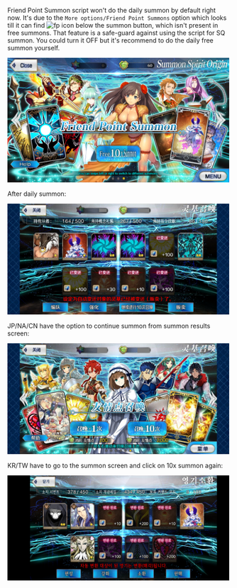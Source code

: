 Friend Point Summon script won't do the daily summon by default right now.
It's due to the `More options/Friend Point Summons` option which looks till it can find ![fp](https://user-images.githubusercontent.com/32169552/92318645-d7115800-f041-11ea-9568-070fe2fa9c33.png) icon below the summon button, which isn't present in free summons.
That feature is a safe-guard against using the script for SQ summon. You could turn it OFF but it's recommend to do the daily free summon yourself.

<img src="img/free-summon.png" width="500">

After daily summon:

<img src="img/fp-new.jpg" width="500">

JP/NA/CN have the option to continue summon from summon results screen:

<img src="img/fp.jpg" width="500">

KR/TW have to go to the summon screen and click on 10x summon again:

<img src="img/fp-kr.png" width="500">